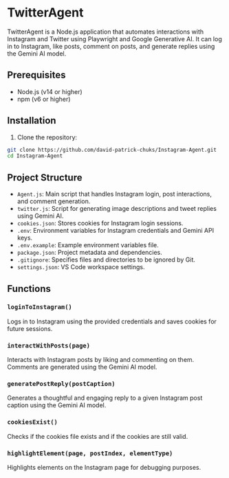 # TwitterAgent

TwitterAgent is a Node.js application that automates interactions with Instagram and Twitter using Playwright and Google Generative AI. It can log in to Instagram, like posts, comment on posts, and generate replies using the Gemini AI model.

## Prerequisites

- Node.js (v14 or higher)
- npm (v6 or higher)

## Installation

1. Clone the repository:

```sh
git clone https://github.com/david-patrick-chuks/Instagram-Agent.git
cd Instagram-Agent
```
## Project Structure

- `Agent.js`: Main script that handles Instagram login, post interactions, and comment generation.
- `twitter.js`: Script for generating image descriptions and tweet replies using Gemini AI.
- `cookies.json`: Stores cookies for Instagram login sessions.
- `.env`: Environment variables for Instagram credentials and Gemini API keys.
- `.env.example`: Example environment variables file.
- `package.json`: Project metadata and dependencies.
- `.gitignore`: Specifies files and directories to be ignored by Git.
- `settings.json`: VS Code workspace settings.

## Functions

### `loginToInstagram()`

Logs in to Instagram using the provided credentials and saves cookies for future sessions.

### `interactWithPosts(page)`

Interacts with Instagram posts by liking and commenting on them. Comments are generated using the Gemini AI model.

### `generatePostReply(postCaption)`

Generates a thoughtful and engaging reply to a given Instagram post caption using the Gemini AI model.

### `cookiesExist()`

Checks if the cookies file exists and if the cookies are still valid.

### `highlightElement(page, postIndex, elementType)`

Highlights elements on the Instagram page for debugging purposes.

